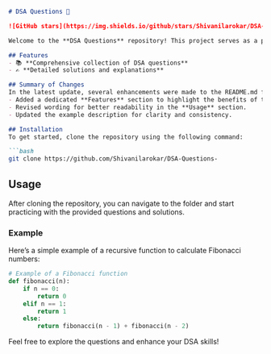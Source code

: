 ```markdown
# DSA Questions 🚀

![GitHub stars](https://img.shields.io/github/stars/Shivanilarokar/DSA-Questions-?style=social) ![Forks](https://img.shields.io/github/forks/Shivanilarokar/DSA-Questions-?style=social)

Welcome to the **DSA Questions** repository! This project serves as a platform for developers and learners to practice and enhance their skills in Data Structures and Algorithms (DSA). This repository is designed to help you improve your understanding of various data structures and algorithms through a collection of questions and solutions.

## Features
- 📚 **Comprehensive collection of DSA questions**
- ✍️ **Detailed solutions and explanations**

## Summary of Changes
In the latest update, several enhancements were made to the README.md file to improve clarity and structure:
- Added a dedicated **Features** section to highlight the benefits of the repository.
- Revised wording for better readability in the **Usage** section.
- Updated the example description for clarity and consistency.

## Installation
To get started, clone the repository using the following command:

```bash
git clone https://github.com/Shivanilarokar/DSA-Questions-
```

## Usage
After cloning the repository, you can navigate to the folder and start practicing with the provided questions and solutions.

### Example
Here’s a simple example of a recursive function to calculate Fibonacci numbers:

```python
# Example of a Fibonacci function
def fibonacci(n):
    if n == 0:
        return 0
    elif n == 1:
        return 1
    else:
        return fibonacci(n - 1) + fibonacci(n - 2)
```

Feel free to explore the questions and enhance your DSA skills!
```